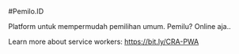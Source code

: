 #Pemilo.ID

Platform untuk mempermudah pemilihan umum.
Pemilu? Online aja..

Learn more about service workers: https://bit.ly/CRA-PWA